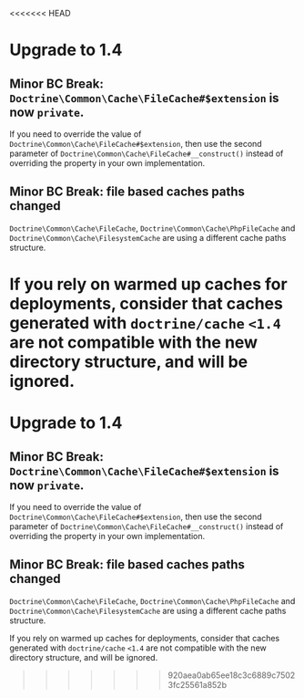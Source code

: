 <<<<<<< HEAD
# Upgrade to 1.4

## Minor BC Break: `Doctrine\Common\Cache\FileCache#$extension` is now `private`.

If you need to override the value of `Doctrine\Common\Cache\FileCache#$extension`, then use the
second parameter of `Doctrine\Common\Cache\FileCache#__construct()` instead of overriding
the property in your own implementation.

## Minor BC Break: file based caches paths changed

`Doctrine\Common\Cache\FileCache`, `Doctrine\Common\Cache\PhpFileCache` and
`Doctrine\Common\Cache\FilesystemCache` are using a different cache paths structure.

If you rely on warmed up caches for deployments, consider that caches generated
with `doctrine/cache` `<1.4` are not compatible with the new directory structure,
and will be ignored.
=======
# Upgrade to 1.4

## Minor BC Break: `Doctrine\Common\Cache\FileCache#$extension` is now `private`.

If you need to override the value of `Doctrine\Common\Cache\FileCache#$extension`, then use the
second parameter of `Doctrine\Common\Cache\FileCache#__construct()` instead of overriding
the property in your own implementation.

## Minor BC Break: file based caches paths changed

`Doctrine\Common\Cache\FileCache`, `Doctrine\Common\Cache\PhpFileCache` and
`Doctrine\Common\Cache\FilesystemCache` are using a different cache paths structure.

If you rely on warmed up caches for deployments, consider that caches generated
with `doctrine/cache` `<1.4` are not compatible with the new directory structure,
and will be ignored.
>>>>>>> 920aea0ab65ee18c3c6889c75023fc25561a852b

